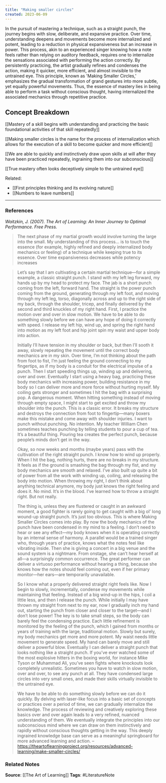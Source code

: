 ```yaml
---
title: "Making smaller circles"
created: 2023-06-09
---
```


In the pursuit of mastering a technique, such as a straight punch, the journey begins with slow, deliberate, and expansive practice. Over time, understanding deepens and movements become more internalized and potent, leading to a reduction in physical expansiveness but an increase in power. This process, akin to an experienced singer knowing how a note feels rather than relying on auditory feedback, requires one to internalize the sensations associated with performing the action correctly. By persistently practicing, the artist gradually refines and condenses the action, making it quicker, more efficient, and almost invisible to the untrained eye. This principle, known as 'Making Smaller Circles,' emphasizes the gradual transformation of grand gestures into more subtle, yet equally powerful movements. Thus, the essence of mastery lies in being able to perform a task without conscious thought, having internalized the associated mechanics through repetitive practice.

## Concept Breakdown

[[Mastery of a skill begins with understanding and practicing the basic foundational activities of that skill repeatedly]]

[[Making smaller circles is the name for the process of internalization which allows for the execution of a skill to become quicker and more efficient]]

[[We are able to quickly and instinctively draw upon skills at will after they have been practiced repeatedly, ingraining them into our subconscious]]

[[True mastery often looks deceptively simple to the untrained eye]]

Related:
- [[First principles thinking and its evolving nature]]
- [[Numbers to leave numbers]]

---
### References

*Waitzkin, J. (2007). The Art of Learning: An Inner Journey to Optimal Performance. Free Press.*

> The next phase of my martial growth would involve turning the large into the small. My understanding of this process… is to touch the essence (for example, highly refined and deeply internalized body mechanics or feeling) of a technique while keeping true to its essence. Over time expansiveness decreases while potency increases

> Let’s say that I am cultivating a certain martial technique—for a simple example, a classic straight punch. I stand with my left leg forward, my hands up by my head to protect my face. The jab is a short punch coming from the left, forward hand. The straight is the power punch coming from the ground, generating through my left foot, and moving through my left leg, torso, diagonally across and up to the right side of my back, through the shoulder, tricep, and finally delivered by the second and third knuckles of my right hand. First, I practice the motion over and over in slow motion. We have to be able to do something slowly before we can have any hope of doing it correctly with speed. I release my left hip, wind up, and spring the right hand into motion as my left foot and hip joint spin my waist and upper body into action. 
> 
> Initially I’ll have tension in my shoulder or back, but then I’ll sooth it away, slowly repeating the movement until the correct body mechanics are in my skin. Over time, I’m not thinking about the path from foot to fist, I’m just feeling the ground connecting to my fingertips, as if my body is a conduit for the electrical impulse of a punch. Then I start speeding things up, winding up and delivering, over and over. Eventually I start using a heavy bag, practicing these body mechanics with increasing power, building resistance in my body so I can deliver more and more force without hurting myself. My coiling gets stronger and sometimes I hit the bag with a surprising pop. A dangerous moment. When hitting something instead of moving through empty space, I might start to get excited and throw my shoulder into the punch. This is a classic error. It breaks my structure and destroys the connection from foot to fingertip—many boxers make this mistake and come away with shoulder injuries. I want to punch without punching. No intention. My teacher William Chen sometimes teaches punching by telling students to pour a cup of tea. It’s a beautiful thing. Pouring tea creates the perfect punch, because people’s minds don’t get in the way. 
> 
> Okay, so now weeks and months (maybe years) pass with the cultivation of the right straight punch. I know how to wind up properly. When I hit the bag, nothing hurts, there are no breaks in my structure. It feels as if the ground is smashing the bag through my fist, and my body mechanics are smooth and relaxed. I’ve also built up quite a bit of power from all the work with winding up, coiling, and releasing the body into motion. When throwing my right, I don’t think about anything technical anymore, my body just knows the right feeling and does it. No mind. It’s in the blood. I’ve learned how to throw a straight right. But not really. 
> 
> The thing is, unless they are flustered or caught in an awkward moment, a good fighter is rarely going to get caught with a big ol’ long wound-up straight punch. It’s just too obvious. This is where Making Smaller Circles comes into play. By now the body mechanics of the punch have been condensed in my mind to a feeling. I don’t need to hear or see any effect—my body knows when it is operating correctly by an internal sense of harmony. A parallel would be a trained singer who, through years of practice, knows what the notes feel like vibrating inside. Then she is giving a concert in a big venue and the sound system is a nightmare. From onstage, she can’t hear herself at all—a surprisingly common occurrence. The great performer can deliver a virtuoso performance without hearing a thing, because she knows how the notes should feel coming out, even if her primary monitor—her ears—are temporarily unavailable. 
> 
> So I know what a properly delivered straight right feels like. Now I begin to slowly, incrementally, condense my movements while maintaining that feeling. Instead of a big wind-up in the hips, I coil a little less, and then I release the punch. While initially I may have thrown my straight from next to my ear, now I gradually inch my hand out, starting the punch from closer and closer to the target—and I don’t lose power! The key is to take small steps, so the body can barely feel the condensing practice. Each little refinement is monitored by the feeling of the punch, which I gained from months or years of training with the large, traditional motion. Slowly but surely, my body mechanics get more and more potent. My waist needs little movement to generate speed. My hand can barely move and still deliver a powerful blow. Eventually I can deliver a straight punch that looks nothing like a straight punch. If you’ve ever watched some of the most explosive hitters in the boxing world, for instance Mike Tyson or Muhammad Ali, you’ve seen fights where knockouts look completely unrealistic. Sometimes you have to watch in slow motion, over and over, to see any punch at all. They have condensed large circles into very small ones, and made their skills virtually invisible to the untrained eye.

> We have to be able to do something slowly before we can do it quickly. By delving with laser-like focus into a basic set of concepts or practices over a period of time, we can gradually internalize the knowledge. The process of reviewing and creatively exploring these basics over and over again leads to a very refined, nuanced understanding of them. We eventually integrate the principles into our subconscious mind where we can draw on them instinctively and rapidly without conscious thoughts getting in the way. This deeply ingrained knowledge base can serve as a meaningful springboard for more advanced learning and action. – https://theartoflearningproject.org/resources/advanced-learning/make-smaller-circles/

### Related Notes
**Source**: [[The Art of Learning]]
**Tags**: #LiteratureNote 
